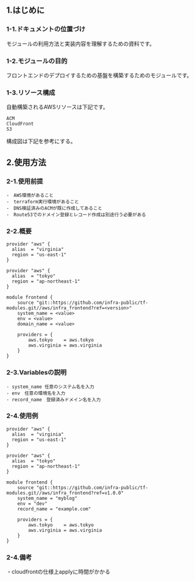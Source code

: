 ## 1.はじめに

### 1-1.ドキュメントの位置づけ

モジュールの利用方法と実装内容を理解するための資料です。

### 1-2.モジュールの目的

フロントエンドのデプロイするための基盤を構築するためのモジュールです。

### 1-3.リソース構成

自動構築されるAWSリソースは下記です。

```
ACM
CloudFront
S3
```
構成図は下記を参考にする。


## 2.使用方法

### 2-1.使用前提
    -　AWS環境があること
    -　terraform実行環境があること
    -　DNS検証済みのACMが既に作成してあること
    -　Route53でのドメイン登録とレコード作成は別途行う必要がある

### 2-2.概要

```
provider "aws" {
  alias  = "virginia"
  region = "us-east-1"
}

provider "aws" {
  alias  = "tokyo"
  region = "ap-northeast-1"
}

module frontend {
    source "git::https://github.com/infra-public/tf-modules.git//aws/infra_frontend?ref=<version>"
    system_name = <value>
    env = <value>
    domain_name = <value>
    
    providers = {
        aws.tokyo    = aws.tokyo
        aws.virginia = aws.virginia
    }
}
```

### 2-3.Variablesの説明
    - system_name 任意のシステム名を入力
    - env　任意の環境名を入力
    - record_name　登録済みドメイン名を入力

### 2-4.使用例

```
provider "aws" {
  alias  = "virginia"
  region = "us-east-1"
}

provider "aws" {
  alias  = "tokyo"
  region = "ap-northeast-1"
}

module frontend {
    source "git::https://github.com/infra-public/tf-modules.git//aws/infra_frontend?ref=v1.0.0"
    system_name = "myblog"
    env = "dev"
    record_name = "example.com"

    providers = {
        aws.tokyo    = aws.tokyo
        aws.virginia = aws.virginia
    }
}
```

### 2-4.備考

・cloudfrontの仕様上applyに時間がかかる